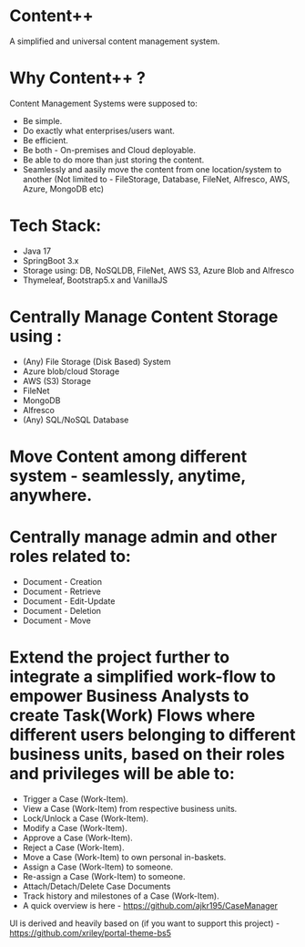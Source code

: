 # Content++
A simplified and universal content management system.

# Why Content++ ?
Content Management Systems were supposed to:
  - Be simple. 
  - Do exactly what enterprises/users want.
  - Be efficient.
  - Be both - On-premises and Cloud deployable.
  - Be able to do more than just storing the content.
  - Seamlessly and aasily move the content from one location/system to another (Not limited to - FileStorage, Database, FileNet, Alfresco, AWS, Azure, MongoDB etc)     


# Tech Stack:
  - Java 17
  - SpringBoot 3.x
  - Storage using: DB, NoSQLDB, FileNet, AWS S3, Azure Blob and Alfresco
  - Thymeleaf, Bootstrap5.x and VanillaJS


# Centrally Manage Content Storage using :
  - (Any) File Storage (Disk Based) System
  - Azure blob/cloud Storage
  - AWS (S3) Storage
  - FileNet
  - MongoDB
  - Alfresco
  - (Any) SQL/NoSQL Database

# Move Content among different system - seamlessly, anytime, anywhere.

# Centrally manage admin and other roles related to:

  - Document - Creation
  - Document - Retrieve
  - Document - Edit-Update
  - Document - Deletion
  - Document - Move

# Extend the project further to integrate a simplified work-flow to empower Business Analysts to create Task(Work) Flows where different users belonging to different business units, based on their roles and privileges will be able to:
  - Trigger a Case (Work-Item).
  - View a Case (Work-Item) from respective business units. 
  - Lock/Unlock a Case (Work-Item). 
  - Modify a Case (Work-Item).
  - Approve a Case (Work-Item).
  - Reject a Case (Work-Item).
  - Move a Case (Work-Item) to own personal in-baskets. 
  - Assign a Case (Work-Item) to someone.
  - Re-assign a Case (Work-Item) to someone.
  - Attach/Detach/Delete Case Documents
  - Track history and milestones of a Case (Work-Item).
  - A quick overview is here - https://github.com/ajkr195/CaseManager


UI is derived and heavily based on (if you want to support this project) - https://github.com/xriley/portal-theme-bs5 
